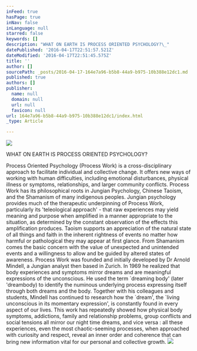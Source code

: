 ```yaml
---
inFeed: true
hasPage: true
inNav: false
inLanguage: null
starred: false
keywords: []
description: "WHAT ON EARTH IS PROCESS ORIENTED PSYCHOLOGY?\_"
datePublished: '2016-04-17T22:51:57.521Z'
dateModified: '2016-04-17T22:51:45.575Z'
title: ''
author: []
sourcePath: _posts/2016-04-17-164e7a96-b5b8-44a9-b975-10b388e12dc1.md
published: true
authors: []
publisher:
  name: null
  domain: null
  url: null
  favicon: null
url: 164e7a96-b5b8-44a9-b975-10b388e12dc1/index.html
_type: Article

---
```

![](https://the-grid-user-content.s3-us-west-2.amazonaws.com/161fdecf-4c4c-4de1-b872-8beaea8e2097.jpg)

WHAT ON EARTH IS PROCESS ORIENTED PSYCHOLOGY? 

Process Oriented Psychology (Process Work) is a cross-disciplinary approach to facilitate individual and collective change. It offers new ways of working with human difficulties, including emotional disturbances, physical illness or symptoms, relationships, and larger community conflicts.
Process Work has its philosophical roots in Jungian Psychology, Chinese Taoism, and the Shamanism of many indigenous peoples.
Jungian psychology provides much of the therapeutic underpinning of Process Work, particularly its 'teleological approach' - that raw experiences may yield meaning and purpose when amplified in a manner appropriate to the situation, as determined by the constant observation of the effects this amplification produces. Taoism supports an appreciation of the natural state of all things and faith in the inherent rightness of events no matter how harmful or pathological they may appear at first glance. From Shamanism comes the basic concern with the value of unexpected and unintended events and a willingness to allow and be guided by altered states of awareness.
Process Work was founded and initially developed by Dr Arnold Mindell, a Jungian analyst then based in Zurich. In 1969 he realized that body experiences and symptoms mirror dreams and are meaningful expressions of the unconscious. He used the term \`dreaming body' (later 'dreambody) to identify the numinous underlying process expressing itself through both dreams and the body. Together with his colleagues and students, Mindell has continued to research how the \`dream', the \`living unconscious in its momentary expression', is constantly found in every aspect of our lives.
This work has repeatedly showed how physical body symptoms, addictions, family and relationship problems, group conflicts and social tensions all mirror our night time dreams, and vice versa : all these experiences, even the most chaotic-seeming processes, when approached with curiosity and respect, reveal an inner order and coherence that can bring new information vital for our personal and collective growth.
![](https://the-grid-user-content.s3-us-west-2.amazonaws.com/0b99aee0-3bf6-47c4-9681-a2f181239d5d.jpg)